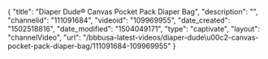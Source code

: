 {
    "title": "Diaper Dude&reg; Canvas Pocket Pack Diaper Bag",
    "description": "",
    "channelid": "111091684",
    "videoid": "109969955",
    "date_created": "1502518816",
    "date_modified": "1504049171",
    "type": "captivate",
    "layout": "channelVideo",
    "url": "\/bbbusa-latest-videos\/diaper-dude\u00c2-canvas-pocket-pack-diaper-bag\/111091684-109969955"
}